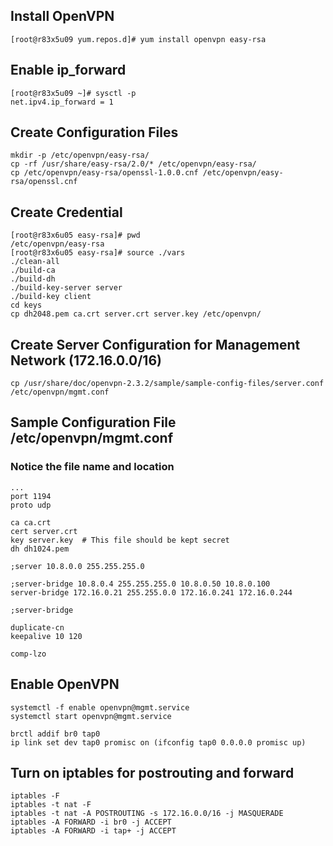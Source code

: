 ## Install OpenVPN
	[root@r83x5u09 yum.repos.d]# yum install openvpn easy-rsa

## Enable ip_forward
	[root@r83x5u09 ~]# sysctl -p
	net.ipv4.ip_forward = 1

## Create Configuration Files
	mkdir -p /etc/openvpn/easy-rsa/
	cp -rf /usr/share/easy-rsa/2.0/* /etc/openvpn/easy-rsa/
	cp /etc/openvpn/easy-rsa/openssl-1.0.0.cnf /etc/openvpn/easy-rsa/openssl.cnf

## Create Credential
	[root@r83x6u05 easy-rsa]# pwd
	/etc/openvpn/easy-rsa
	[root@r83x6u05 easy-rsa]# source ./vars
	./clean-all
	./build-ca
	./build-dh
	./build-key-server server
	./build-key client
	cd keys
	cp dh2048.pem ca.crt server.crt server.key /etc/openvpn/

## Create Server Configuration for Management Network (172.16.0.0/16)
	cp /usr/share/doc/openvpn-2.3.2/sample/sample-config-files/server.conf /etc/openvpn/mgmt.conf

## Sample Configuration File /etc/openvpn/mgmt.conf
### Notice the file name and location
	...
	port 1194
	proto udp

	ca ca.crt
	cert server.crt
	key server.key  # This file should be kept secret
	dh dh1024.pem

	;server 10.8.0.0 255.255.255.0

	;server-bridge 10.8.0.4 255.255.255.0 10.8.0.50 10.8.0.100
	server-bridge 172.16.0.21 255.255.0.0 172.16.0.241 172.16.0.244

	;server-bridge

	duplicate-cn
	keepalive 10 120

	comp-lzo

## Enable OpenVPN
	systemctl -f enable openvpn@mgmt.service
	systemctl start openvpn@mgmt.service

	brctl addif br0 tap0
	ip link set dev tap0 promisc on (ifconfig tap0 0.0.0.0 promisc up)

## Turn on iptables for postrouting and forward   
	iptables -F
	iptables -t nat -F
	iptables -t nat -A POSTROUTING -s 172.16.0.0/16 -j MASQUERADE
	iptables -A FORWARD -i br0 -j ACCEPT
	iptables -A FORWARD -i tap+ -j ACCEPT
